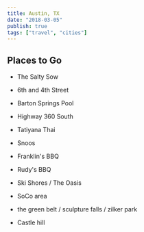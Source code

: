 ```yaml
---
title: Austin, TX
date: "2018-03-05"
publish: true
tags: ["travel", "cities"]
---
```


## Places to Go

- The Salty Sow

- 6th and 4th Street

- Barton Springs Pool

- Highway 360 South

- Tatiyana Thai

- Snoos

- Franklin's BBQ

- Rudy's BBQ

- Ski Shores / The Oasis

- SoCo area

- the green belt / sculpture falls / zilker park

- Castle hill
